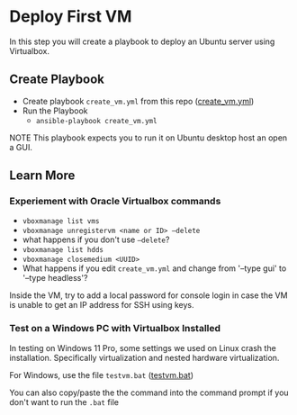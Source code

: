 # Deploy First VM
In this step you will create a playbook to deploy an Ubuntu server using Virtualbox.

## Create Playbook
- Create playbook `create_vm.yml` from this repo ([create_vm.yml](create_vm.yml))
- Run the Playbook
  - `ansible-playbook create_vm.yml`
 
NOTE This playbook expects you to run it on Ubuntu desktop host an open  a GUI.
 
## Learn More
### Experiement with Oracle Virtualbox commands
- `vboxmanage list vms`
- `vboxmanage unregistervm <name or ID> –delete`
- what happens if you don't use `–delete`?
- `vboxmanage list hdds`
- `vboxmanage closemedium <UUID>`
- What happens if you edit `create_vm.yml` and change from '–type gui' to '–type headless'?

Inside the VM, try to add a local password for console login in case the VM is unable to get an IP address for SSH using keys.

### Test on a Windows PC with Virtualbox Installed
In testing on Windows 11 Pro, some settings we used on Linux crash the installation. Specifically virtualization and nested hardware virtualization.

For Windows, use the file `testvm.bat` ([testvm.bat](testvm.bat))

You can also copy/paste the the command into the command prompt if you don't want to run the `.bat` file
